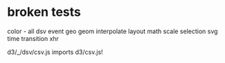# broken tests

color - all
dsv
event
geo
geom
interpolate
layout
math
scale
selection
svg
time
transition
xhr


d3/_/dsv/csv.js imports d3/csv.js!
